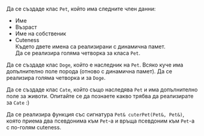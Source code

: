 Да се създаде клас `Pet`, който има следните член данни:  
  - Име  
  - Възраст  
  - Име на собственик  
  - Cuteness  
Където двете имена са реализирани с динамична памет.  
Да се реализира голяма четворка за класа `Pet`.

Да се създаде клас `Doge`, който е наследник на `Pet`. Всяко куче има допълнително поле порода (отново с динамична памет). Да се реализира голяма четворка и за `Doge`.

Да се създаде клас `Cate`, който също наследява `Pet` и има допълнително поле за животи. Опитайте се да познаете какво трябва да реализирате за `Cate` :)

Да се реализира функция със сигнатура
`Pet& cuterPet(Pet&, Pet&)`,
която приема два псевдонима към `Pet`-a и връща псевдоним към `Pet`-a с по-голям cuteness.
